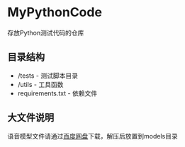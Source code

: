 # MyPythonCode
存放Python测试代码的仓库

## 目录结构
- /tests - 测试脚本目录
- /utils - 工具函数
- requirements.txt - 依赖文件

## 大文件说明
语音模型文件请通过[百度网盘](https://pan.baidu.com)下载，解压后放置到models目录